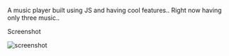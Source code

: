 A music player built using JS and having cool features..
Right now having only three music..

Screenshot

![screenshot](https://github.com/[pankajsahu221]/[music-player-JS]/blob/[imgs]/mp.jpg?raw=true)
